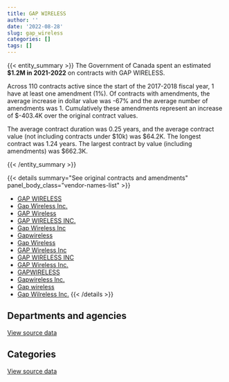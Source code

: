 ```yaml
---
title: GAP WIRELESS
author: ''
date: '2022-08-28'
slug: gap_wireless
categories: []
tags: []
---
```


<script src="/rmarkdown-libs/htmlwidgets/htmlwidgets.js"></script>
<link href="/rmarkdown-libs/datatables-css/datatables-crosstalk.css" rel="stylesheet" />
<script src="/rmarkdown-libs/datatables-binding/datatables.js"></script>
<script src="/rmarkdown-libs/jquery/jquery-3.6.0.min.js"></script>
<link href="/rmarkdown-libs/dt-core-bootstrap/css/dataTables.bootstrap.min.css" rel="stylesheet" />
<link href="/rmarkdown-libs/dt-core-bootstrap/css/dataTables.bootstrap.extra.css" rel="stylesheet" />
<script src="/rmarkdown-libs/dt-core-bootstrap/js/jquery.dataTables.min.js"></script>
<script src="/rmarkdown-libs/dt-core-bootstrap/js/dataTables.bootstrap.min.js"></script>
<link href="/rmarkdown-libs/crosstalk/css/crosstalk.min.css" rel="stylesheet" />
<script src="/rmarkdown-libs/crosstalk/js/crosstalk.min.js"></script>
<script src="/rmarkdown-libs/htmlwidgets/htmlwidgets.js"></script>
<link href="/rmarkdown-libs/datatables-css/datatables-crosstalk.css" rel="stylesheet" />
<script src="/rmarkdown-libs/datatables-binding/datatables.js"></script>
<script src="/rmarkdown-libs/jquery/jquery-3.6.0.min.js"></script>
<link href="/rmarkdown-libs/dt-core-bootstrap/css/dataTables.bootstrap.min.css" rel="stylesheet" />
<link href="/rmarkdown-libs/dt-core-bootstrap/css/dataTables.bootstrap.extra.css" rel="stylesheet" />
<script src="/rmarkdown-libs/dt-core-bootstrap/js/jquery.dataTables.min.js"></script>
<script src="/rmarkdown-libs/dt-core-bootstrap/js/dataTables.bootstrap.min.js"></script>
<link href="/rmarkdown-libs/crosstalk/css/crosstalk.min.css" rel="stylesheet" />
<script src="/rmarkdown-libs/crosstalk/js/crosstalk.min.js"></script>

{{< entity_summary >}}
The Government of Canada spent an estimated **\$1.2M in 2021-2022** on contracts with GAP WIRELESS.

Across 110 contracts active since the start of the 2017-2018 fiscal year, 1 have at least one amendment (1%). Of contracts with amendments, the average increase in dollar value was -67% and the average number of amendments was 1. Cumulatively these amendments represent an increase of \$-403.4K over the original contract values.

The average contract duration was 0.25 years, and the average contract value (not including contracts under \$10k) was \$64.2K. The longest contract was 1.24 years. The largest contract by value (including amendments) was \$662.3K.

{{< /entity_summary >}}

{{< details summary="See original contracts and amendments" panel_body_class="vendor-names-list" >}}
- [GAP WIRELESS](https://search.open.canada.ca/en/ct/?sort=contract_value_f%20desc&page=1&search_text=%22GAP%20WIRELESS%22)
- [Gap Wireless Inc.](https://search.open.canada.ca/en/ct/?sort=contract_value_f%20desc&page=1&search_text=%22Gap%20Wireless%20Inc.%22)
- [GAP Wireless](https://search.open.canada.ca/en/ct/?sort=contract_value_f%20desc&page=1&search_text=%22GAP%20Wireless%22)
- [GAP WIRELESS INC.](https://search.open.canada.ca/en/ct/?sort=contract_value_f%20desc&page=1&search_text=%22GAP%20WIRELESS%20INC.%22)
- [Gap Wireless Inc](https://search.open.canada.ca/en/ct/?sort=contract_value_f%20desc&page=1&search_text=%22Gap%20Wireless%20Inc%22)
- [Gapwireless](https://search.open.canada.ca/en/ct/?sort=contract_value_f%20desc&page=1&search_text=%22Gapwireless%22)
- [Gap Wireless](https://search.open.canada.ca/en/ct/?sort=contract_value_f%20desc&page=1&search_text=%22Gap%20Wireless%22)
- [GAP Wireless Inc](https://search.open.canada.ca/en/ct/?sort=contract_value_f%20desc&page=1&search_text=%22GAP%20Wireless%20Inc%22)
- [GAP WIRELESS INC](https://search.open.canada.ca/en/ct/?sort=contract_value_f%20desc&page=1&search_text=%22GAP%20WIRELESS%20INC%22)
- [GAP Wireless Inc.](https://search.open.canada.ca/en/ct/?sort=contract_value_f%20desc&page=1&search_text=%22GAP%20Wireless%20Inc.%22)
- [GAPWIRELESS](https://search.open.canada.ca/en/ct/?sort=contract_value_f%20desc&page=1&search_text=%22GAPWIRELESS%22)
- [Gapwireless Inc.](https://search.open.canada.ca/en/ct/?sort=contract_value_f%20desc&page=1&search_text=%22Gapwireless%20Inc.%22)
- [Gap wireless](https://search.open.canada.ca/en/ct/?sort=contract_value_f%20desc&page=1&search_text=%22Gap%20wireless%22)
- [Gap Wilreless Inc.](https://search.open.canada.ca/en/ct/?sort=contract_value_f%20desc&page=1&search_text=%22Gap%20Wilreless%20Inc.%22)
{{< /details >}}

## Departments and agencies

<div id="htmlwidget-1" style="width:100%;height:auto;" class="datatables html-widget"></div>
<script type="application/json" data-for="htmlwidget-1">{"x":{"style":"bootstrap","filter":"none","vertical":false,"data":[["<a href=\"/departments/aandc-aadnc/\">Crown-Indigenous Relations and Northern Affairs Canada<\/a>","<a href=\"/departments/csc-scc/\">Correctional Service of Canada<\/a>","<a href=\"/departments/dfo-mpo/\">Fisheries and Oceans Canada<\/a>","<a href=\"/departments/dnd-mdn/\">National Defence<\/a>","<a href=\"/departments/ic/\">Innovation, Science and Economic Development Canada<\/a>","<a href=\"/departments/nrc-cnrc/\">National Research Council Canada<\/a>","<a href=\"/departments/pwgsc-tpsgc/\">Public Services and Procurement Canada<\/a>","<a href=\"/departments/rcmp-grc/\">Royal Canadian Mounted Police<\/a>"],[46839.06,null,null,1241159.26,33601.67,25340.04,15036.81,39319.23],[null,55663.8,null,970027.83,22594.15,17428.64,null,138967.25],[null,null,112992.65,1000695.35,31330.83,21339.56,null,4915.91],[null,null,75058.23,713958.68,215097.01,32047.89,null,157782.12]],"container":"<table class=\"table table-striped table-hover row-border order-column display\">\n  <thead>\n    <tr>\n      <th>Department<\/th>\n      <th>2018-2019<\/th>\n      <th>2019-2020<\/th>\n      <th>2020-2021<\/th>\n      <th>2021-2022<\/th>\n    <\/tr>\n  <\/thead>\n<\/table>","options":{"order":[[4,"desc"]],"pageLength":10,"autoWidth":true,"columnDefs":[{"targets":1,"render":"function(data, type, row, meta) {\n    return type !== 'display' ? data : DTWidget.formatCurrency(data, \"$\", 2, 3, \",\", \".\", true, null);\n  }"},{"targets":2,"render":"function(data, type, row, meta) {\n    return type !== 'display' ? data : DTWidget.formatCurrency(data, \"$\", 2, 3, \",\", \".\", true, null);\n  }"},{"targets":3,"render":"function(data, type, row, meta) {\n    return type !== 'display' ? data : DTWidget.formatCurrency(data, \"$\", 2, 3, \",\", \".\", true, null);\n  }"},{"targets":4,"render":"function(data, type, row, meta) {\n    return type !== 'display' ? data : DTWidget.formatCurrency(data, \"$\", 2, 3, \",\", \".\", true, null);\n  }"},{"width":"16%","targets":[1,2,3,4]},{"className":"dt-right","targets":[1,2,3,4]}],"orderClasses":false}},"evals":["options.columnDefs.0.render","options.columnDefs.1.render","options.columnDefs.2.render","options.columnDefs.3.render"],"jsHooks":[]}</script>
<p class="text-right">
<a href="https://github.com/GoC-Spending/contracts-data/tree/main/data/out/vendors/gap_wireless/summary_by_fiscal_year_by_department.csv" class="source-data-link btn btn-link">View source data</a>
</p>

## Categories

<div id="htmlwidget-2" style="width:100%;height:auto;" class="datatables html-widget"></div>
<script type="application/json" data-for="htmlwidget-2">{"x":{"style":"bootstrap","filter":"none","vertical":false,"data":[["<a href=\"/categories/facilities_and_construction/\">Facilities and construction<\/a>","<a href=\"/categories/defence/\">Defence<\/a>","<a href=\"/categories/professional_services/\">Professional services<\/a>","<a href=\"/categories/information_technology/\">Information technology<\/a>","<a href=\"/categories/industrial_products_and_services/\">Industrial products and services<\/a>"],[25010.8,317562.34,207251.04,39319.23,812152.66],[5401,110538.38,null,138967.25,949775.04],[null,709648.7,null,4915.91,456709.69],[21704.77,290905.94,null,61522.04,819811.17]],"container":"<table class=\"table table-striped table-hover row-border order-column display\">\n  <thead>\n    <tr>\n      <th>Category<\/th>\n      <th>2018-2019<\/th>\n      <th>2019-2020<\/th>\n      <th>2020-2021<\/th>\n      <th>2021-2022<\/th>\n    <\/tr>\n  <\/thead>\n<\/table>","options":{"order":[[4,"desc"]],"dom":"t","pageLength":30,"autoWidth":true,"columnDefs":[{"targets":1,"render":"function(data, type, row, meta) {\n    return type !== 'display' ? data : DTWidget.formatCurrency(data, \"$\", 2, 3, \",\", \".\", true, null);\n  }"},{"targets":2,"render":"function(data, type, row, meta) {\n    return type !== 'display' ? data : DTWidget.formatCurrency(data, \"$\", 2, 3, \",\", \".\", true, null);\n  }"},{"targets":3,"render":"function(data, type, row, meta) {\n    return type !== 'display' ? data : DTWidget.formatCurrency(data, \"$\", 2, 3, \",\", \".\", true, null);\n  }"},{"targets":4,"render":"function(data, type, row, meta) {\n    return type !== 'display' ? data : DTWidget.formatCurrency(data, \"$\", 2, 3, \",\", \".\", true, null);\n  }"},{"width":"16%","targets":[1,2,3,4]},{"className":"dt-right","targets":[1,2,3,4]}],"orderClasses":false,"lengthMenu":[10,25,30,50,100]}},"evals":["options.columnDefs.0.render","options.columnDefs.1.render","options.columnDefs.2.render","options.columnDefs.3.render"],"jsHooks":[]}</script>
<p class="text-right">
<a href="https://github.com/GoC-Spending/contracts-data/tree/main/data/out/vendors/gap_wireless/summary_by_fiscal_year_by_category.csv" class="source-data-link btn btn-link">View source data</a>
</p>
